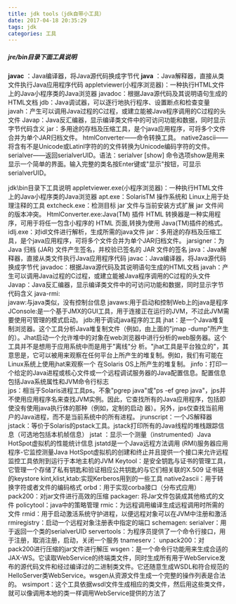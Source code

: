 ```yaml
---
title: jdk tools（jdk自带小工具）
date: 2017-04-18 20:35:29
tags: jdk
categories: 工具
---
```


##### jre/bin目录下面工具说明 

**javac** ：Java编译器，将Java源代码换成字节代 
**java** ：Java解释器，直接从类文件执行Java应用程序代码 
appletviewer(小程序浏览器)：一种执行HTML文件上的Java小程序类的Java浏览器 
javadoc：根据Java源代码及其说明语句生成的HTML文档 
jdb：Java调试器，可以逐行地执行程序、设置断点和检查变量 
javah：产生可以调用Java过程的C过程，或建立能被Java程序调用的C过程的头文件 
Javap：Java反汇编器，显示编译类文件中的可访问功能和数据，同时显示字节代码含义 
jar：多用途的存档及压缩工具，是个java应用程序，可将多个文件合并为单个JAR归档文件。 
htmlConverter——命令转换工具。 
native2ascii——将含有不是Unicode或Latinl字符的的文件转换为Unicode编码字符的文件。 
serialver——返回serialverUID。语法：serialver [show] 命令选项show是用来显示一个简单的界面。输入完整的类名按Enter键或"显示"按钮，可显示serialverUID。 

jdk\bin目录下工具说明
appletviewer.exe(小程序浏览器)：一种执行HTML文件上的Java小程序类的Java浏览器 
apt.exe：SolarisTM 操作系统和 Linux上用于处理注释的工具 
extcheck.exe：检测目标 jar 文件与当前安装方式扩展 jar 文件间的版本冲突。 
HtmlConverter.exe:Java(TM) 插件 HTML 转换器是一种实用程序，可用于将任一包含小程序的 HTML 页面,转换为使用 Java(TM)插件的格式。 
idlj.exe：对idl文件进行解析，生成所需的java文件 
jar：多用途的存档及压缩工具，是个java应用程序，可将多个文件合并为单个JAR归档文件。 
jarsigner：为 Java 归档 (JAR) 文件产生签名，并校验已签名的 JAR 文件的签名 
java：Java解释器，直接从类文件执行Java应用程序代码 
javac：Java编译器，将Java源代码换成字节代 
javadoc：根据Java源代码及其说明语句生成的HTML文档 
javah：产生可以调用Java过程的C过程，或建立能被Java程序调用的C过程的头文件 
Javap：Java反汇编器，显示编译类文件中的可访问功能和数据，同时显示字节代码含义 
java-rmi:  
javaw:与java类似，没有控制台信息 
javaws:用于启动和控制Web上的java是程序 
JConsole:是一个基于JMX的GUI工具，用于连接正在运行的JVM，不过此JVM需要使用可管理的模式启动。 
jdb:用于调试java程序的工具 
jhat：是一个Java堆复制浏览器。这个工具分析Java堆复制文件（例如，由上面的"jmap -dump"所产生的）。Jhat启动一个允许堆中的对象在web浏览器中进行分析的web服务器。这个工具并不是想用于应用系统中而是用于"离线"分 析。"jhat工具是平台独立的"，其意思是，它可以被用来观察在任何平台上所产生的堆复制。例如，我们有可能在Linux系统上使用jhat来观察一个 在Solaris OS上所产生的堆复制。 
jinfo：打印一个给定的Java进程或核心文件或一个远程调试服务器的Java配置信息。配置信息包括Java系统属性和JVM命令行标志  
jps：相当于Solaris进程工具ps。不象"pgrep java"或"ps -ef grep java"，jps并不使用应用程序名来查找JVM实例。因此，它查找所有的Java应用程序，包括即使没有使用java执行体的那种（例如，定制的启动 器）。另外，jps仅查找当前用户的Java进程，而不是当前系统中的所有进程。 
jrunscript：一个JS解释器 
jstack：等价于Solaris的pstack工具。jstack打印所有的Java线程的堆栈跟踪信息（可选地包括本机帧信息） 
jstat ：显示一个测量（instrumented）Java HotSpot虚拟机的性能统计信息 
jstatd是一个Java远程方法调用 (RMI)服务器应用程序-它监控测量Java HotSpot虚拟机的创建和终止并且提供一个接口来允许远程监控工具依附到运行于本地主机的JVM 
Keytool：是安全钥匙与证书的管理工具，它管理一个存储了私有钥匙和验证相应公共钥匙的与它们相关联的X.509 证书链的keystore 
kint,klist,ktab:实现Kerberos用到的一些工具 
native2ascii：用于转换字符或者文件的编码格式 
orbd：用于实现corba接口（分布式应用） 
pack200：对jar文件进行高效的压缩 
packager: 将Jar文件包装成其他格式的文件 
policytool：java中的策略管理 
rmic：为远程调用编译生成远程调用时所需的文件 
rmid：用于启动激活系统守护进程，以便远程对象可以在JVM中注册和激活 
rmiregistry：启动一个远程对象注册表中指定的端口 
schemagen: 
serialver：用于返回一个类的serialverUID 
servertools：为程序员提供了一个命令行接口，用于注册，取消注册，启动，关闭一个服务 
tnameserv： 
unpack200：对pack200进行压缩的jar文件进行解压 
wsgen：是一个命令行功能用来生成合适的JAX-WS。它读取WebService的终端类文件，同时生成所有用于WebService发布的源代码文件和经过编译过的二进制类文件。它还随意生成WSDL和符合规范的HelloServer类WebService。wsgen从资源文件生成一个完整的操作列表是合法的。 
wsimport：这个工具依据wsdl文件生成相应的类文件，然后用这些类文件，就可以像调用本地的类一样调用WebService提供的方法了 
